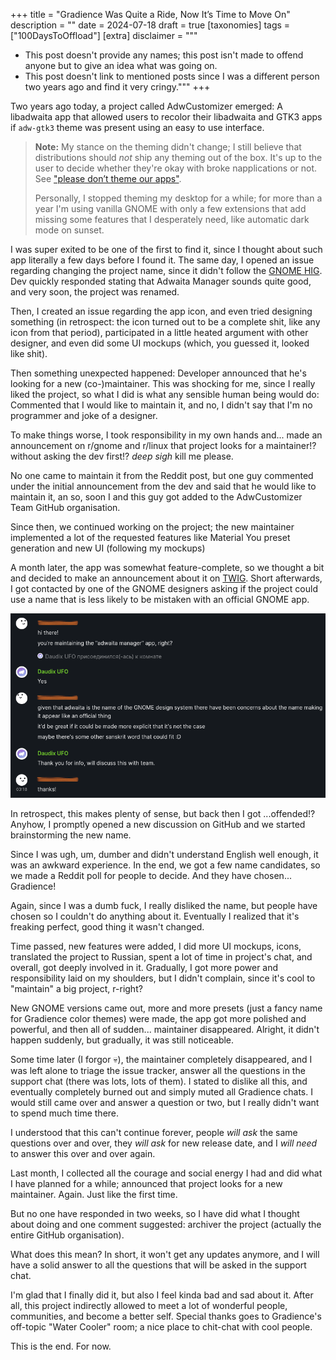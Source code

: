 +++
title = "Gradience Was Quite a Ride, Now It’s Time to Move On"
description = ""
date = 2024-07-18
draft = true
[taxonomies]
tags = ["100DaysToOffload"]
[extra]
disclaimer = """
- This post doesn't provide any names; this post isn't made to offend anyone but to give an idea what was going on.
- This post doesn't link to mentioned posts since I was a different person two years ago and find it very cringy."""
+++

Two years ago today, a project called AdwCustomizer emerged: A libadwaita app that allowed users to recolor their libadwaita and GTK3 apps if `adw-gtk3` theme was present using an easy to use interface.

> **Note:** My stance on the theming didn't change; I still believe that distributions should *not* ship any theming out of the box. It's up to the user to decide whether they're okay with broke napplications or not. See ["please don’t theme our apps"](https://stopthemingmy.app).
> 
> Personally, I stopped theming my desktop for a while; for more than a year I'm using vanilla GNOME with only a few extensions that add missing some features that I desperately need, like automatic dark mode on sunset.

I was super exited to be one of the first to find it, since I thought about such app literally a few days before I found it. The same day, I opened an issue regarding changing the project name, since it didn't follow the [GNOME HIG](https://developer.gnome.org/hig/guidelines/app-naming.html). Dev quickly responded stating that Adwaita Manager sounds quite good, and very soon, the project was renamed.

Then, I created an issue regarding the app icon, and even tried designing something (in retrospect: the icon turned out to be a complete shit, like any icon from that period), participated in a little heated argument with other designer, and even did some UI mockups (which, you guessed it, looked like shit).

Then something unexpected happened: Developer announced that he's looking for a new (co-)maintainer. This was shocking for me, since I really liked the project, so what I did is what any sensible human being would do: Commented that I would like to maintain it, and no, I didn't say that I'm no programmer and joke of a designer.

To make things worse, I took responsibility in my own hands and... made an announcement on r/gnome and r/linux that project looks for a maintainer!? without asking the dev first!? *deep sigh* kill me please.

No one came to maintain it from the Reddit post, but one guy commented under the initial announcement from the dev and said that he would like to maintain it, an so, soon I and this guy got added to the AdwCustomizer Team GitHub organisation.

Since then, we continued working on the project; the new maintainer implemented a lot of the requested features like Material You preset generation and new UI (following my mockups)

A month later, the app was somewhat feature-complete, so we thought a bit and decided to make an announcement about it on [TWIG](https://gitlab.gnome.org/Teams/Websites/thisweek.gnome.org/-/blob/main/README.md). Short afterwards, I got contacted by one of the GNOME designers asking if the project could use a name that is less likely to be mistaken with an official GNOME app.

![rename request](rename-request.png)

In retrospect, this makes plenty of sense, but back then I got ...offended!? Anyhow, I promptly opened a new discussion on GitHub and we started brainstorming the new name.

Since I was ugh, um, dumber and didn't understand English well enough, it was an awkward experience. In the end, we got a few name candidates, so we made a Reddit poll for people to decide. And they have chosen... Gradience!

Again, since I was a dumb fuck, I really disliked the name, but people have chosen so I couldn't do anything about it. Eventually I realized that it's freaking perfect, good thing it wasn't changed.

Time passed, new features were added, I did more UI mockups, icons, translated the project to Russian, spent a lot of time in project's chat, and overall, got deeply involved in it. Gradually, I got more power and responsibility laid on my shoulders, but I didn't complain, since it's cool to "maintain" a big project, r-right?

New GNOME versions came out, more and more presets (just a fancy name for Gradience color themes) were made, the app got more polished and powerful, and then all of sudden... maintainer disappeared. Alright, it didn't happen suddenly, but gradually, it was still noticeable.

Some time later (I forgor 💀), the maintainer completely disappeared, and I was left alone to triage the issue tracker, answer all the questions in the support chat (there was lots, lots of them). I stated to dislike all this, and eventually completely burned out and simply muted all Gradience chats. I would still came over and answer a question or two, but I really didn't want to spend much time there.

I understood that this can't continue forever, people *will ask* the same questions over and over, they *will ask* for new release date, and I *will need* to answer this over and over again.

Last month, I collected all the courage and social energy I had and did what I have planned for a while; announced that project looks for a new maintainer. Again. Just like the first time.

But no one have responded in two weeks, so I have did what I thought about doing and one comment suggested: archiver the project (actually the entire GitHub organisation).

What does this mean? In short, it won't get any updates anymore, and I will have a solid answer to all the questions that will be asked in the support chat.

I'm glad that I finally did it, but also I feel kinda bad and sad about it. After all, this project indirectly allowed to meet a lot of wonderful people, communities, and become a better self. Special thanks goes to Gradience's off-topic "Water Cooler" room; a nice place to chit-chat with cool people.

This is the end. For now.